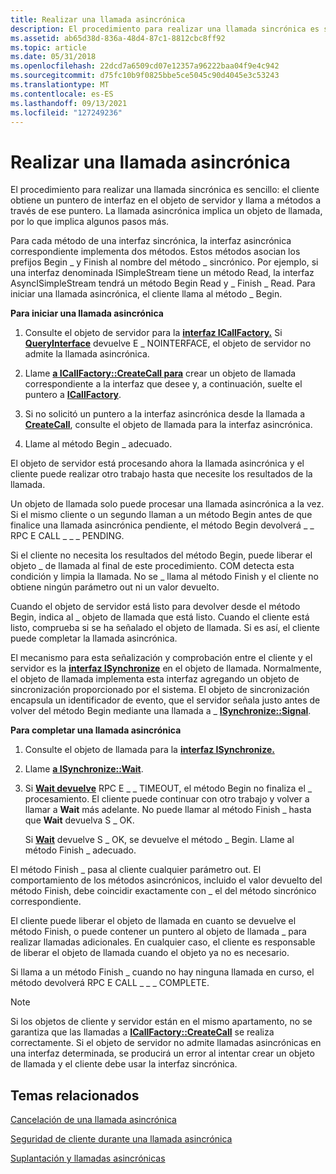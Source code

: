 ```yaml
---
title: Realizar una llamada asincrónica
description: El procedimiento para realizar una llamada sincrónica es sencillo El cliente obtiene un puntero de interfaz en el objeto de servidor y llama a métodos a través de ese puntero. La llamada asincrónica implica un objeto de llamada, por lo que implica algunos pasos más.
ms.assetid: ab65d38d-836a-48d4-87c1-8812cbc8ff92
ms.topic: article
ms.date: 05/31/2018
ms.openlocfilehash: 22dcd7a6509cd07e12357a96222baa04f9e4c942
ms.sourcegitcommit: d75fc10b9f0825bbe5ce5045c90d4045e3c53243
ms.translationtype: MT
ms.contentlocale: es-ES
ms.lasthandoff: 09/13/2021
ms.locfileid: "127249236"
---
```

# <a name="making-an-asynchronous-call"></a>Realizar una llamada asincrónica

El procedimiento para realizar una llamada sincrónica es sencillo: el cliente obtiene un puntero de interfaz en el objeto de servidor y llama a métodos a través de ese puntero. La llamada asincrónica implica un objeto de llamada, por lo que implica algunos pasos más.

Para cada método de una interfaz sincrónica, la interfaz asincrónica correspondiente implementa dos métodos. Estos métodos asocian los prefijos Begin \_ y Finish al nombre del método \_ sincrónico. Por ejemplo, si una interfaz denominada ISimpleStream tiene un método Read, la interfaz AsyncISimpleStream tendrá un método Begin Read y \_ Finish \_ Read. Para iniciar una llamada asincrónica, el cliente llama al método \_ Begin.

**Para iniciar una llamada asincrónica**

1.  Consulte el objeto de servidor para la [**interfaz ICallFactory.**](/windows/win32/api/objidlbase/nn-objidlbase-icallfactory) Si [**QueryInterface**](/windows/desktop/api/Unknwn/nf-unknwn-iunknown-queryinterface(q)) devuelve E \_ NOINTERFACE, el objeto de servidor no admite la llamada asincrónica.

2.  Llame [**a ICallFactory::CreateCall para**](/windows/win32/api/objidlbase/nf-objidlbase-icallfactory-createcall) crear un objeto de llamada correspondiente a la interfaz que desee y, a continuación, suelte el puntero a [**ICallFactory**](/windows/win32/api/objidlbase/nn-objidlbase-icallfactory).

3.  Si no solicitó un puntero a la interfaz asincrónica desde la llamada a [**CreateCall**](/windows/win32/api/objidlbase/nf-objidlbase-icallfactory-createcall), consulte el objeto de llamada para la interfaz asincrónica.

4.  Llame al método Begin \_ adecuado.

El objeto de servidor está procesando ahora la llamada asincrónica y el cliente puede realizar otro trabajo hasta que necesite los resultados de la llamada.

Un objeto de llamada solo puede procesar una llamada asincrónica a la vez. Si el mismo cliente o un segundo llaman a un método Begin antes de que finalice una llamada asincrónica pendiente, el método Begin devolverá \_ \_ RPC E CALL \_ \_ \_ PENDING.

Si el cliente no necesita los resultados del método Begin, puede liberar el objeto \_ de llamada al final de este procedimiento. COM detecta esta condición y limpia la llamada. No se \_ llama al método Finish y el cliente no obtiene ningún parámetro out ni un valor devuelto.

Cuando el objeto de servidor está listo para devolver desde el método Begin, indica al \_ objeto de llamada que está listo. Cuando el cliente está listo, comprueba si se ha señalado el objeto de llamada. Si es así, el cliente puede completar la llamada asincrónica.

El mecanismo para esta señalización y comprobación entre el cliente y el servidor es la [**interfaz ISynchronize**](/windows/win32/api/objidlbase/nn-objidlbase-isynchronize) en el objeto de llamada. Normalmente, el objeto de llamada implementa esta interfaz agregando un objeto de sincronización proporcionado por el sistema. El objeto de sincronización encapsula un identificador de evento, que el servidor señala justo antes de volver del método Begin mediante una llamada a \_ [**ISynchronize::Signal**](/windows/win32/api/objidlbase/nf-objidlbase-isynchronize-signal).

**Para completar una llamada asincrónica**

1.  Consulte el objeto de llamada para la [**interfaz ISynchronize.**](/windows/win32/api/objidlbase/nn-objidlbase-isynchronize)

2.  Llame [**a ISynchronize::Wait**](/windows/win32/api/objidlbase/nf-objidlbase-isynchronize-wait).

3.  Si [**Wait devuelve**](/windows/win32/api/objidlbase/nf-objidlbase-isynchronize-wait) RPC E \_ \_ TIMEOUT, el método Begin no finaliza el \_ procesamiento. El cliente puede continuar con otro trabajo y volver a llamar a **Wait** más adelante. No puede llamar al método Finish \_ hasta que **Wait** devuelva S \_ OK.

    Si [**Wait**](/windows/win32/api/objidlbase/nf-objidlbase-isynchronize-wait) devuelve S \_ OK, se devuelve el método \_ Begin. Llame al método Finish \_ adecuado.

El método Finish \_ pasa al cliente cualquier parámetro out. El comportamiento de los métodos asincrónicos, incluido el valor devuelto del método Finish, debe coincidir exactamente con \_ el del método sincrónico correspondiente.

El cliente puede liberar el objeto de llamada en cuanto se devuelve el método Finish, o puede contener un puntero al objeto de llamada \_ para realizar llamadas adicionales. En cualquier caso, el cliente es responsable de liberar el objeto de llamada cuando el objeto ya no es necesario.

Si llama a un método Finish \_ cuando no hay ninguna llamada en curso, el método devolverá RPC E CALL \_ \_ \_ COMPLETE.

> [!Note]  
> Si los objetos de cliente y servidor están en el mismo apartamento, no se garantiza que las llamadas a [**ICallFactory::CreateCall**](/windows/win32/api/objidlbase/nf-objidlbase-icallfactory-createcall) se realiza correctamente. Si el objeto de servidor no admite llamadas asincrónicas en una interfaz determinada, se producirá un error al intentar crear un objeto de llamada y el cliente debe usar la interfaz sincrónica.

 

## <a name="related-topics"></a>Temas relacionados

<dl> <dt>

[Cancelación de una llamada asincrónica](canceling-an-asynchronous-call.md)
</dt> <dt>

[Seguridad de cliente durante una llamada asincrónica](client-security-during-an-asynchronous-call.md)
</dt> <dt>

[Suplantación y llamadas asincrónicas](impersonation-and-asynchronous-calls.md)
</dt> </dl>

 

 